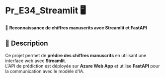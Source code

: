 # **Pr_E34_Streamlit** 🖥️  
🌟 **Reconnaissance de chiffres manuscrits avec Streamlit et FastAPI**  

## 📌 Description  
Ce projet permet de **prédire des chiffres manuscrits** en utilisant une interface web avec **Streamlit**.  
L'API de prédiction est déployée sur **Azure Web App** et utilise **FastAPI** pour la communication avec le modèle d'IA.

